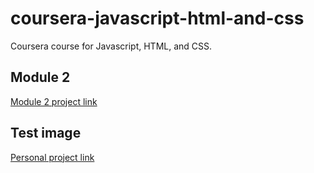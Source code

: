 # coursera-javascript-html-and-css
Coursera course for Javascript, HTML, and CSS.

## Module 2
[Module 2 project link](https://ordealist.github.io/coursera-javascript-html-and-css/module_2_project/index.html)

## Test image
[Personal project link](https://ordealist.github.io/coursera-javascript-html-and-css/test_image/image_test_port.html)
